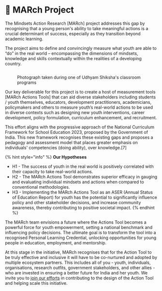 # 📝 MARch Project

The Mindsets Action Research \[MARch] project addresses this gap by recognising that a young person's ability to take meaningful actions is a crucial determinant of success, especially as they transition beyond academic learning.

The project aims to define and convincingly measure what youth are able to “do” in the real world – encompassing the dimensions of mindsets, knowledge and skills contextually within the realities of a developing country.&#x20;

<figure><img src="../../.gitbook/assets/DP_00402.JPG" alt=""><figcaption><p>Photograph taken during one of Udhyam Shiksha's classroom programs</p></figcaption></figure>

Our key deliverable for this project is to create a host of measurement tools \[MARch Actions Tools] that can aid diverse stakeholders including students / youth themselves, educators, development practitioners, academicians, policymakers and others to measure youth’s real-world actions to be used in diverse contexts such as designing new youth interventions, career development, policy formulation, curriculum enhancement, and recruitment.

This effort aligns with the progressive approach of the National Curriculum Framework for School Education 2023, proposed by the Government of India. This new framework recognises these existing gaps and proposes a pedagogy and assessment model that places greater emphasis on individuals' competencies (doing ability), over knowledge.\[7]

{% hint style="info" %}
**Our Hypotheses**

* H1 - The success of youth in the real world is positively correlated with their capacity to take real-world actions.
* H2 - The MARch Actions Tool demonstrates superior efficacy in gauging and evaluating individual mindsets and actions when compared to conventional methodologies.
* H3 - Implementing the MARch Actions Tool as an ASER (Annual Status of Education Report) for youth has the potential to significantly influence policy and other stakeholder decisions, and increase community awareness, thereby contributing to positive societal impact.&#x20;
{% endhint %}

The MARch team envisions a future where the Actions Tool becomes a powerful force for youth empowerment, setting a national benchmark and influencing policy decisions. The ultimate goal is to transform the tool into a recognised Personal Learning Credential, unlocking opportunities for young people in education, employment, and mentorship.

At this stage in the initiative, MARch recognises that for the Action Tool to be truly effective and inclusive it will have to be co-nurtured and adopted by multiple ecosystem partners. This includes all of you - youth, individuals, organisations, research outfits, government stakeholders, and other allies - who are invested in ensuring a better future for India and her youth. We invite you to [join our efforts](../../way-forward/reach-out-to-us.md) in contributing to the design of the Action Tool and helping scale this initiative.
